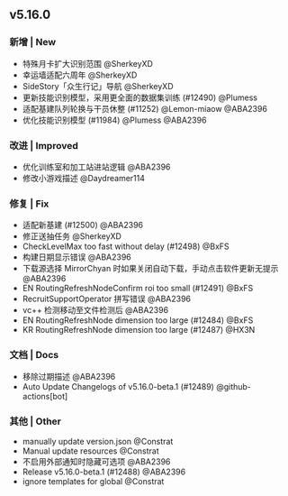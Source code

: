 ## v5.16.0

### 新增 | New

* 特殊月卡扩大识别范围 @SherkeyXD
* 幸运墙适配六周年 @SherkeyXD
* SideStory「众生行记」导航 @SherkeyXD
* 更新技能识别模型，采用更全面的数据集训练 (#12490) @Plumess
* 适配基建队列轮换与干员休整 (#11252) @Lemon-miaow @ABA2396
* 优化技能识别模型 (#11984) @Plumess @ABA2396

### 改进 | Improved

* 优化训练室和加工站进站逻辑 @ABA2396
* 修改小游戏描述 @Daydreamer114

### 修复 | Fix

* 适配新基建 (#12500) @ABA2396
* 修正送抽任务 @SherkeyXD
* CheckLevelMax too fast without delay (#12498) @BxFS
* 构建日期显示错误 @ABA2396
* 下载源选择 MirrorChyan 时如果关闭自动下载，手动点击软件更新无提示 @ABA2396
* EN RoutingRefreshNodeConfirm roi too small (#12491) @BxFS
* RecruitSupportOperator 拼写错误 @ABA2396
* vc++ 检测移动至文件检测后 @ABA2396
* EN RoutingRefreshNode dimension too large (#12484) @BxFS
* KR RoutingRefreshNode dimension too large (#12487) @HX3N

### 文档 | Docs

* 移除过期描述 @ABA2396
* Auto Update Changelogs of v5.16.0-beta.1 (#12489) @github-actions[bot]

### 其他 | Other

* manually update version.json @Constrat
* Manual update resources @Constrat
* 不启用外部通知时隐藏可选项 @ABA2396
* Release v5.16.0-beta.1 (#12488) @ABA2396
* ignore templates for global @Constrat
